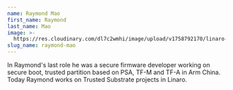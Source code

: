 ```yaml
---
name: Raymond Mao
first_name: Raymond
last_name: Mao
image: >-
  https://res.cloudinary.com/dl7c2wmhi/image/upload/v1758792170/linaro-website/images/author/avatar-placeholder
slug_name: raymond-mao
---
```


I﻿n Raymond's last role he was a secure firmware developer working on secure boot, trusted partition based on PSA, TF-M and TF-A in Arm China. Today Raymond works on Trusted Substrate projects in Linaro.
